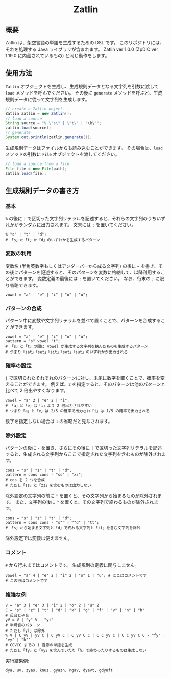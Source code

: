 <div align="center">
<h1>Zatlin</h1>
</div>

## 概要
Zatlin は、架空言語の単語を生成するための DSL です。
このリポジトリには、それを処理する Java ライブラリが含まれます。
Zatlin ver 1.0.0 (ZpDIC ver 1.19.0 に内蔵されているもの) と同じ動作をします。

## 使用方法
`Zatlin` オブジェクトを生成し、生成規則データとなる文字列を引数に渡して `load` メソッドを呼んでください。
その後に `generate` メソッドを呼ぶと、生成規則データに従って文字列を生成します。
```java
// create a Zatlin object
Zatlin zatlin = new Zatlin();
// load a source
String source = "% \"s\" | \"t\" | "\k\"";
zatlin.load(source);
// generate
System.out.println(zatlin.generate());
```
生成規則データはファイルからも読み込むことができます。
その場合は、`load` メソッドの引数に `File` オブジェクトを渡してください。
```java
// load a source from a file
File file = new File(path);
zatlin.load(file);
```

## 生成規則データの書き方

### 基本
`%` の後に `|` で区切った文字列リテラルを記述すると、それらの文字列のうちいずれかがランダムに出力されます。
文末には `;` を置いてください。
```
% "s" | "t" | "d";
# 「s」か「t」か「d」のいずれかを生成するパターン
```

### 変数の利用
変数名 (半角英数字もしくはアンダーバーから成る文字列) の後に `=` を書き、その後にパターンを記述すると、そのパターンを変数に格納して、以降利用することができます。
変数定義の最後には `;` を置いてください。
なお、行末の `;` に限り省略できます。
```
vowel = "a" | "e" | "i" | "o" | "u";
```

### パターンの合成
パターン中に変数や文字列リテラルを並べて置くことで、パターンを合成することができます。
```
vowel = "a" | "e" | "i" | "o" | "u";
pattern = "s" vowel "t";
# 「s」と「t」の間に vowel が生成する文字列を挟んだものを生成するパターン
# つまり「sat」「set」「sit」「sot」「sut」のいずれかが出力される
```

### 確率の設定
`|` で区切られたそれぞれのパターンに対し、末尾に数字を置くことで、確率を変えることができます。
例えば、`2` を指定すると、そのパターンは他のパターンと比べて 2 倍出やすくなります。
```
vowel = "a" 2 | "e" 2 | "i";
# 「a」と「e」は「i」より 2 倍出力されやすい
# つまり「a」と「e」は 2/5 の確率で出力され「i」は 1/5 の確率で出力される
```
数字を指定しない場合は `1` の省略だと見なされます。

### 除外設定
パターンの後に `-` を置き、さらにその後に `|` で区切った文字列リテラルを記述すると、生成される文字列からここで指定された文字列を含むものが除外されます。
```
cons = "s" | "z" | "t" | "d";
pattern = cons cons - "ss" | "zz";
# cos を 2 つを合成
# ただし「ss」と「zz」を含むものは出力しない
```
除外設定の文字列の前に `^` を置くと、その文字列から始まるものが除外されます。
また、文字列の後に `^` を置くと、その文字列で終わるものが除外されます。
```
cons = "s" | "z" | "t" | "d";
pattern = cons cons - "s"^ | ^"d" | "tt";
# 「s」から始まる文字列と「d」で終わる文字列と「tt」を含む文字列を除外
```
除外設定では変数は使えません。

### コメント
`#` から行末まではコメントです。
生成規則の定義に関与しません。
```
vowel = "a" 4 | "e" 2 | "i" 2 | "o" 1 | "u"; # ここはコメントです
# この行はコメントです
```

### 複雑な例
```
V = "a" 3 | "e" 3 | "i" 2 | "o" 2 | "u" 2
C = "s" | "z" | "t" | "d" | "k" | "g" | "f" | "v" | "n" | "h"
# 母音と子音
yV = V | "y" V - "yi"
# 半母音のパターン
# ただし「yi」は除外
% V | C yV | yV C | C yV C | C yV C C | C C yV C | C C yV C C - "fy" | "vy" | "h"^
# CCVCC までの 1 音節の単語を生成
# ただし「fy」と「vy」を含んでいたり「h」で終わったりするものは生成しない
```
実行結果例:
```
dya, uv, zyas, knuz, gyazn, ngav, dyevt, gdyuft
```